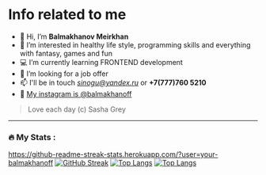 # Info related to me
- 👋 Hi, I’m __Balmakhanov Meirkhan__
- 👀 I’m interested in healthy life style, programming skills and everything with fantasy, games and fun
- 💻 I’m currently learning FRONTEND development
- 💞️ I’m looking for a job offer
- 📫 I'll be in touch *sinogu@yandex.ru* or __+7(777)760 5210__
- 🚀 [My instagram is @balmakhanoff]([https://hexlet.io](https://www.instagram.com/balmakhanoff/))

> Love each day (c) Sasha Grey

---

### :fire: My Stats :
https://github-readme-streak-stats.herokuapp.com/?user=your-balmakhanoff
[![GitHub Streak](http://github-readme-streak-stats.herokuapp.com?user=your-balmakhanoff&theme=dark&background=000000)](https://git.io/streak-stats)
[![Top Langs](https://github-readme-stats.vercel.app/api/top-langs/?username=your-balmakhanoff)](https://github.com/anuraghazra/github-readme-stats)
[![Top Langs](https://github-readme-stats.vercel.app/api/top-langs/?username=your-balmakhanoff&layout=compact&theme=vision-friendly-dark)](https://github.com/anuraghazra/github-readme-stats)


<!---
balmakhanoff/balmakhanoff is a ✨ special ✨ repository because its `README.md` (this file) appears on your GitHub profile.
You can click the Preview link to take a look at your changes.
--->
